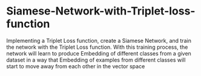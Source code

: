 # Siamese-Network-with-Triplet-loss-function


Implementing a Triplet Loss function, create a Siamese Network, and train the network with the Triplet Loss function. With this training process, the network will learn to produce Embedding of different classes from a given dataset in a way that Embedding of examples from different classes will start to move away from each other in the vector space
